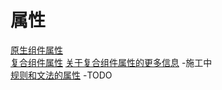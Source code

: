 # 属性
[原生组件属性](attributes-of-primitive-components)  
[复合组件属性](attributes-of-compound-components) 
[关于复合组件属性的更多信息](more-about-attributes-of-compound-components) -施工中   
[规则和文法的属性](attributes-of-rules-and-grammars) -TODO  
